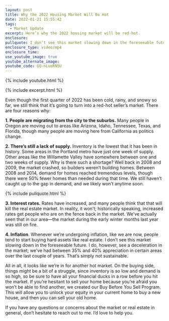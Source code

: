 ```yaml
---
layout: post
title: Why the 2022 Housing Market Will Be Hot
date: 2022-01-21 15:55:42
tags:
  - Market Update
excerpt: Here’s why the 2022 housing market will be red-hot.
enclosure:
pullquote: I don’t see this market slowing down in the foreseeable future.
enclosure_type: video/mp4
enclosure_time:
use_youtube_image: true
youtube_alternate_image:
youtube_code: GQ-nLueRN5U
---
```

{% include youtube.html %}

{% include excerpt.html %}

Even though the first quarter of 2022 has been cold, rainy, and snowy so far, we still think that it’s going to turn into a red-hot seller’s market. There are four reasons why:

**1\. People are migrating from the city to the suburbs.** Many people in Oregon are moving out to areas like Arizona, Idaho, Tennessee, Texas, and Florida, though many people are moving here from California as politics change.

**2\. There’s still a lack of supply.** Inventory is the lowest that it has been in history. Some areas in the Portland metro have just one week of supply. Other areas like the Willamette Valley have somewhere between one and two weeks of supply. Why is there such a shortage? Well back in 2008 and 2009, the market crashed, so builders weren’t building homes. Between 2008 and 2014, demand for homes reached tremendous levels, though there were 50% fewer homes than needed during that time. We still haven’t caught up to the gap in demand, and we likely won’t anytime soon.

{% include pullquote.html %}

**3\. Interest rates.** Rates have increased, and many people think that that will kill the real estate market. In reality, it won’t; historically speaking, increased rates get people who are on the fence back in the market. We’ve actually seen that in our area—the market during the early winter months last year was still on fire.

**4\. Inflation**. Whenever we’re undergoing inflation, like we are now, people tend to start buying hard assets like real estate. I don’t see this market slowing down in the foreseeable future. I do, however, see a deceleration in the market; we’ve had between 35% and 40% appreciation in certain areas over the last couple of years. That’s simply not sustainable.

All in all, it looks like we’re in for another hot market. On the buying side, things might be a bit of a struggle, since inventory is so low and demand is so high, so be sure to have all your financial ducks in a row before you hit the market. If you’re hesitant to sell your home because you’re afraid you won’t be able to find another, we created our Buy Before You Sell Program. This will allow you to unlock your equity in your current home to buy a new house, and then you can sell your old home.

If you have any questions or concerns about the market or real estate in general, don’t hesitate to reach out to me. I’d love to help you.
